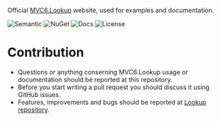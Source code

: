 Official [MVC6.Lookup](http://mvc-lookup.azurewebsites.net/) website, used for examples and documentation.

![Semantic](https://img.shields.io/badge/sem-ver-lightgrey.svg?style=plastic)
![NuGet](https://img.shields.io/nuget/v/NonFactors.Lookup.Mvc6.svg?style=plastic)
![Docs](https://img.shields.io/github/release/NonFactors/MVC6.Lookup.Web.svg?style=plastic&label=docs)
![License](https://img.shields.io/badge/license-MIT-green.svg?style=plastic)

# Contribution
- Questions or anything conserning MVC6.Lookup usage or documentation should be reported at this repository.
- Before you start writing a pull request you should discuss it using GitHub issues.
- Features, improvements and bugs should be reported at [Lookup repository](https://github.com/NonFactors/MVC6.Lookup).
